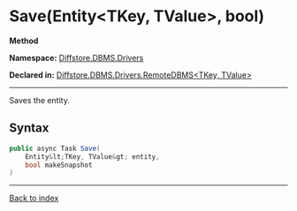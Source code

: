 # Save(Entity&lt;TKey, TValue&gt;, bool)

**Method**

**Namespace:** [Diffstore.DBMS.Drivers](Diffstore.DBMS.Drivers.md)

**Declared in:** [Diffstore.DBMS.Drivers.RemoteDBMS&lt;TKey, TValue&gt;](Diffstore.DBMS.Drivers.RemoteDBMS{TKey,TValue}.md)

------



Saves the entity.


## Syntax

```csharp
public async Task Save(
	Entity&lt;TKey, TValue&gt; entity,
	bool makeSnapshot
)
```

------

[Back to index](index.md)